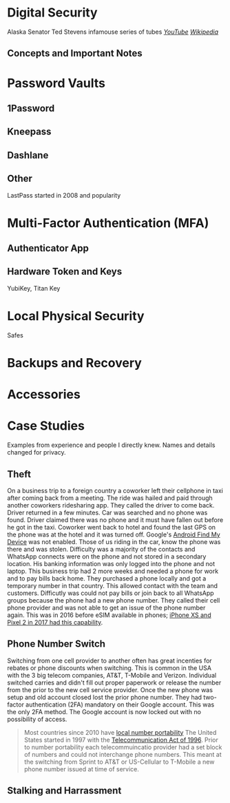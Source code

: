 
# Digital Security

Alaska Senator Ted Stevens infamouse series of tubes *[YouTube](https://www.youtube.com/watch?v=lTonHRerMC4&t=51s&ab_channel=everymeme)* *[Wikipedia](https://en.wikipedia.org/wiki/Series_of_tubes)*

## Concepts and Important Notes




# Password Vaults

## 1Password

## Kneepass

## Dashlane

## Other

LastPass started in 2008 and popularity

# Multi-Factor Authentication (MFA)

## Authenticator App

## Hardware Token and Keys

YubiKey, Titan Key

# Local Physical Security

Safes

# Backups and Recovery

# Accessories

# Case Studies

Examples from experience and people I directly knew. Names and details changed for privacy.

## Theft

On a business trip to a foreign country a coworker left their cellphone in taxi after coming back from a meeting. The ride was hailed and paid through another coworkers ridesharing app. They called the driver to come back. Driver returned in a few minutes. Car was searched and no phone was found. Driver claimed there was no phone and it must have fallen out before he got in the taxi.  Coworker went back to hotel and found the last GPS on the phone was at the hotel and it was turned off. Google's [Android Find My Device](https://support.google.com/accounts/answer/6160491?hl=en) was not enabled. Those of us riding in the car, know the phone was there and was stolen. Difficulty was a majority of the contacts and WhatsApp connects were on the phone and not stored in a secondary location. His banking information was only logged into the phone and not laptop. This business trip had 2 more weeks and needed a phone for work and to pay bills back home. They purchased a phone locally and got a temporary number in that country. This allowed contact with the team and customers. Difficutly was could not pay bills or join back to all WhatsApp groups because the phone had a new phone number. They called their cell phone provider and was not able to get an issue of the phone number again. This was in 2016 before eSIM available in phones; [iPhone XS and Pixel 2 in 2017 had this capability](https://en.wikipedia.org/wiki/ESIM).  

## Phone Number Switch

Switching from one cell provider to another often has great incenties for rebates or phone discounts when switching. This is common in the USA with the 3 big telecom companies, AT&T, T-Mobile and Verizon.  Individual switched carries and didn't fill out proper paperwork or release the number from the prior to the new cell service provider. Once the new phone was setup and old account closed lost the prior phone number. They had two-factor authentication (2FA) mandatory on their Google account. This was the only 2FA method. The Google account is now locked out with no possibility of access.

> Most countries since 2010 have [local number portability](https://en.wikipedia.org/wiki/Local_number_portability) The United States started in 1997 with the [Telecommunication Act of 1996](https://en.wikipedia.org/wiki/Telecommunications_Act_of_1996). Prior to number portability each telecommuincatio provider had a set block of numbers and could not interchange phone numbers. This meant at the switching from Sprint to AT&T or US-Cellular to T-Mobile a new phone number issued at time of service.

## Stalking and Harrassment

